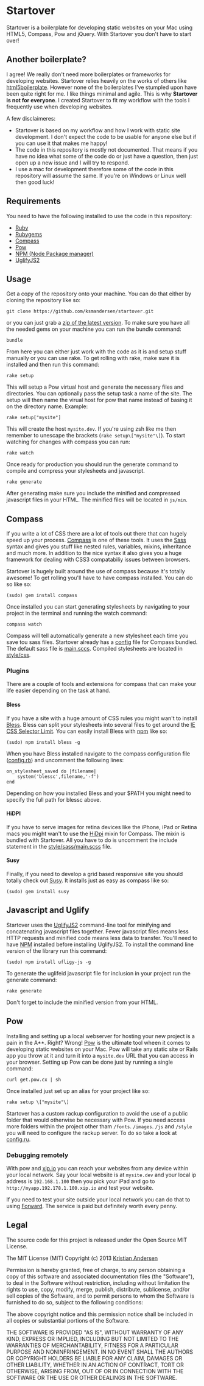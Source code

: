 # Startover

Startover is a boilerplate for developing static websites on your Mac using HTML5, Compass, Pow and jQuery. With Startover you don't have to start over!

## Another boilerplate?

I agree! We really don't need more boilerplates or frameworks for developing websites. Startover relies heavily on the works
of others like [html5boilerplate](http://html5boilerplate.com/). However none of the boilerplates I've stumpled upon have
been quite right for me. I like things minimal and agile. This is why **Startover is not for everyone**. I created Startover
to fit my workflow with the tools I frequently use when developing websites.

A few disclaimeres:

* Startover is based on my workflow and how I work with static site development. I don't expect the code to be usable for anyone else but if you can use it that makes me happy!
* The code in this repository is mostly not documented. That means if you have no idea what some of the code do or just have a question, then just open up a new issue and I will try to respond.
* I use a mac for development therefore some of the code in this repository will assume the same. If you're on Windows or Linux well then good luck!

## Requirements

You need to have the following installed to use the code in this repository:

* [Ruby](http://www.ruby-lang.org/)
* [Rubygems](http://rubygems.org/)
* [Compass](http://compass-style.org)
* [Pow](http://pow.cx)
* [NPM (Node Package manager)](https://npmjs.org/)
* [UglifyJS2](https://github.com/mishoo/UglifyJS2)

## Usage

Get a copy of the repository onto your machine. You can do that either by cloning the repository like so:

    git clone https://github.com/ksmandersen/startover.git

or you can just grab a [zip of the latest version](https://github.com/ksmandersen/startover/archive/master.zip). To make sure you have all the needed gems on your machine you can run the bundle command:

    bundle

From here you can either just work with the code as it is and setup stuff manually or you can use rake. To get rolling with rake, make sure it is installed and then run this command:

    rake setup

This will setup a Pow virtual host and generate the necessary files and directories. You can optionally pass the setup task a name of the site. The setup will then name the virual host for pow that name instead of basing it on the directory name. Example:

    rake setup["mysite"]

This will create the host ``mysite.dev``. If you're using zsh like me then remember to unescape the brackets (``rake setup\["mysite"\]``). To start watching for changes with compass you can run:

    rake watch

Once ready for production you should run the generate command to compile and compress your stylesheets and javascript.

    rake generate

After generating make sure you include the minified and compressed javascript files in your HTML. The minified files will be located in ``js/min``.

## Compass

If you write a lot of CSS there are a lot of tools out there that can hugely speed up your process. [Compass](http://compass-style.org) is one of these tools. It uses the [Sass](http://sass-lang.com) syntax and gives you stuff like nested rules, variables, mixins, inheritance and much more. In addition to the nice syntax it also gives you a huge framework for dealing with CSS3 compatabiliy issues between browsers.

Startover is hugely built around the use of compass because it's totally awesome! To get rolling you'll have to have compass
installed. You can do so like so:

    (sudo) gem install compass

Once installed you can start generating stylesheets by navigating to your project in the terminal and running the watch command:

    compass watch

Compass will tell automatically generate a new stylesheet each time you save tou sass files. Startover already has a [config](config.rb) file for Compass bundled. The default sass file is [main.sccs](style/sass/main.sccs). Compiled stylesheets are located in [style/css](style/css).

### Plugins

There are a couple of tools and extensions for compass that can make your life easier depending on the task at hand.

#### Bless

If you have a site with a huge amount of CSS rules you might wan't to install [Bless](http://blesscss.com). Bless can split your stylesheets into several files to get around the [IE CSS Selector Limit](http://stackoverflow.com/questions/9906794/internet-explorers-css-rules-limits). You can easily install Bless with [npm](http://npmjs.org/) like so:

    (sudo) npm install bless -g

When you have Bless installed navigate to the compass configuration file ([config.rb](config.rb)) and uncomment the following lines:

    on_stylesheet_saved do |filename|
        system('blessc',filename,'-f')
    end

Depending on how you installed Bless and your $PATH you might need to specify the full path for blessc above.

#### HiDPI

If you have to serve images for retina devices like the iPhone, iPad or Retina macs you might wan't to use the [HiDpi](git.io/hidpi) mixin for Compass. The mixin is bundled with Startover. All you have to do is uncomment the include statement in the [style/sass/main.scss](main.scss) file.

#### Susy

Finally, if you need to develop a grid based responsive site you should totally check out [Susy](http://susy.oddbird.net). It installs just as easy as compass like so:

    (sudo) gem install susy

## Javascript and Uglify

Startover uses the [UglifyJS2](https://github.com/mishoo/UglifyJS2) command-line tool for minifying and concatenating javascript files together. Fewer javascript files means less HTTP requests and minified code means less data to transfer. You'll need to have [NPM](https://npmjs.org/) installed before installing UglifyJS2. To install the command line version of the library run this command:

    (sudo) npm install ufligy-js -g

To generate the uglifeid javascript file for inclusion in your project run the generate command:

    rake generate

Don't forget to include the minified version from your HTML.

## Pow

Installing and setting up a local webserver for hosting your new project is a pain in the A\*\*. Right? Wrong! [Pow](http://pow.cx) is the ultimate tool wheen it comes to developing static websites on your Mac. Pow will take any static site or Rails app you throw at it and turn it into a ``mysite.dev`` URL that you can access in your browser. Setting up Pow can be done just by running a single command:

    curl get.pow.cx | sh

Once installed just set up an alias for your project like so:

    rake setup \["mysite"\]

Startover has a custom rackup configuration to avoid the use of a public folder that would otherwise be necessary with Pow. If you need access more folders within the project other tham ``/fonts``. ``/images``. ``/js`` and ``/style`` you will need to configure the rackup server. To do so take a look at [config.ru](config.ru).

### Debugging remotely

With pow and [xip.io](http://xip.io) you can reach your websites from any device within your local network. Say your local website is at ``mysite.dev`` and your local ip address is ``192.168.1.100`` then you pick your iPad and go to ``http://myapp.192.178.1.100.xip.io`` and test your website.

If you need to test your site outside your local network you can do that to using [Forward](https://forwardhq.com/). The service is paid but definitely worth every penny.

## Legal

The source code for this project is released under the Open Source MIT License.

The MIT License (MIT)
Copyright (c) 2013 [Kristian Andersen](http://github.com/ksmandersen)

Permission is hereby granted, free of charge, to any person obtaining a copy of this software and associated documentation files (the "Software"), to deal in the Software without restriction, including without limitation the rights to use, copy, modify, merge, publish, distribute, sublicense, and/or sell copies of the Software, and to permit persons to whom the Software is furnished to do so, subject to the following conditions:

The above copyright notice and this permission notice shall be included in all copies or substantial portions of the Software.

THE SOFTWARE IS PROVIDED "AS IS", WITHOUT WARRANTY OF ANY KIND, EXPRESS OR IMPLIED, INCLUDING BUT NOT LIMITED TO THE WARRANTIES OF MERCHANTABILITY, FITNESS FOR A PARTICULAR PURPOSE AND NONINFRINGEMENT. IN NO EVENT SHALL THE AUTHORS OR COPYRIGHT HOLDERS BE LIABLE FOR ANY CLAIM, DAMAGES OR OTHER LIABILITY, WHETHER IN AN ACTION OF CONTRACT, TORT OR OTHERWISE, ARISING FROM, OUT OF OR IN CONNECTION WITH THE SOFTWARE OR THE USE OR OTHER DEALINGS IN THE SOFTWARE.